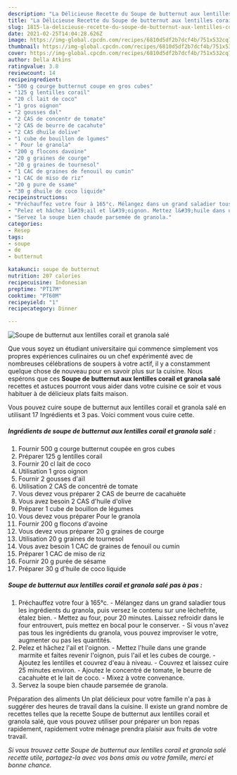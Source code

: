 ```yaml
---
description: "La Délicieuse Recette du Soupe de butternut aux lentilles corail et granola salé"
title: "La Délicieuse Recette du Soupe de butternut aux lentilles corail et granola salé"
slug: 1815-la-delicieuse-recette-du-soupe-de-butternut-aux-lentilles-corail-et-granola-sale
date: 2021-02-25T14:04:28.626Z
image: https://img-global.cpcdn.com/recipes/6810d5df2b7dcf4b/751x532cq70/soupe-de-butternut-aux-lentilles-corail-et-granola-sale-photo-principale-de-la-recette.jpg
thumbnail: https://img-global.cpcdn.com/recipes/6810d5df2b7dcf4b/751x532cq70/soupe-de-butternut-aux-lentilles-corail-et-granola-sale-photo-principale-de-la-recette.jpg
cover: https://img-global.cpcdn.com/recipes/6810d5df2b7dcf4b/751x532cq70/soupe-de-butternut-aux-lentilles-corail-et-granola-sale-photo-principale-de-la-recette.jpg
author: Della Atkins
ratingvalue: 3.8
reviewcount: 14
recipeingredient:
- "500 g courge butternut coupe en gros cubes"
- "125 g lentilles corail"
- "20 cl lait de coco"
- "1 gros oignon"
- "2 gousses dal"
- "2 CAS de concentr de tomate"
- "2 CAS de beurre de cacahute"
- "2 CAS dhuile dolive"
- "1 cube de bouillon de lgumes"
- " Pour le granola"
- "200 g flocons davoine"
- "20 g graines de courge"
- "20 g graines de tournesol"
- "1 CAC de graines de fenouil ou cumin"
- "1 CAC de miso de riz"
- "20 g pure de ssame"
- "30 g dhuile de coco liquide"
recipeinstructions:
- "Préchauffez votre four à 165°c. Mélangez dans un grand saladier tous les ingrédients du granola, puis versez le contenu sur une lèchefrite, étalez bien. Mettez au four, pour 20 minutes. Laissez refroidir dans le four entrouvert, puis mettez en bocal pour le conserver. Si vous n&#39;avez pas tous les ingrédients du granola, vous pouvez improviser le votre, augmenter ou pas les quantités."
- "Pelez et hâchez l&#39;ail et l&#39;oignon. Mettez l&#39;huile dans une grande marmite et faites revenir l&#39;oignon, puis l&#39;ail et les cubes de courge. Ajoutez les lentilles et couvrez d&#39;eau à niveau. Couvrez et laissez cuire 25 minutes environ. Ajoutez le concentré de tomate, le beurre de cacahuète et le lait de coco. Mixez à votre convenance."
- "Servez la soupe bien chaude parsemée de granola."
categories:
- Resep
tags:
- soupe
- de
- butternut

katakunci: soupe de butternut 
nutrition: 207 calories
recipecuisine: Indonesian
preptime: "PT17M"
cooktime: "PT60M"
recipeyield: "1"
recipecategory: Dinner

---
```



![Soupe de butternut aux lentilles corail et granola salé](https://img-global.cpcdn.com/recipes/6810d5df2b7dcf4b/751x532cq70/soupe-de-butternut-aux-lentilles-corail-et-granola-sale-photo-principale-de-la-recette.jpg)

Que vous soyez un étudiant universitaire qui commence simplement vos propres expériences culinaires ou un chef expérimenté avec de nombreuses célébrations de soupers à votre actif, il y a constamment quelque chose de nouveau pour en savoir plus sur la cuisine. Nous espérons que ces <strong> Soupe de butternut aux lentilles corail et granola salé </strong> recettes et astuces pourront vous aider dans votre cuisine ce soir et vous habituer à de délicieux plats faits maison.

<!--inarticleads1-->

Vous pouvez cuire soupe de butternut aux lentilles corail et granola salé en utilisant 17 Ingrédients et 3 pas. Voici comment vous cuire cette.

##### Ingrédients de soupe de butternut aux lentilles corail et granola salé :

1. Fournir 500 g courge butternut coupée en gros cubes
1. Préparer 125 g lentilles corail
1. Fournir 20 cl lait de coco
1. Utilisation 1 gros oignon
1. Fournir 2 gousses d&#39;aïl
1. Utilisation 2 CAS de concentré de tomate
1. Vous devez vous préparer 2 CAS de beurre de cacahuète
1. Vous avez besoin 2 CAS d&#39;huile d&#39;olive
1. Préparer 1 cube de bouillon de légumes
1. Vous devez vous préparer  Pour le granola
1. Fournir 200 g flocons d&#39;avoine
1. Vous devez vous préparer 20 g graines de courge
1. Utilisation 20 g graines de tournesol
1. Vous avez besoin 1 CAC de graines de fenouil ou cumin
1. Préparer 1 CAC de miso de riz
1. Fournir 20 g purée de sésame
1. Préparer 30 g d&#39;huile de coco liquide




<!--inarticleads2-->

##### Soupe de butternut aux lentilles corail et granola salé pas à pas :

1. Préchauffez votre four à 165°c. - Mélangez dans un grand saladier tous les ingrédients du granola, puis versez le contenu sur une lèchefrite, étalez bien. - Mettez au four, pour 20 minutes. Laissez refroidir dans le four entrouvert, puis mettez en bocal pour le conserver. - Si vous n&#39;avez pas tous les ingrédients du granola, vous pouvez improviser le votre, augmenter ou pas les quantités.
1. Pelez et hâchez l&#39;ail et l&#39;oignon. - Mettez l&#39;huile dans une grande marmite et faites revenir l&#39;oignon, puis l&#39;ail et les cubes de courge. - Ajoutez les lentilles et couvrez d&#39;eau à niveau. - Couvrez et laissez cuire 25 minutes environ. - Ajoutez le concentré de tomate, le beurre de cacahuète et le lait de coco. - Mixez à votre convenance.
1. Servez la soupe bien chaude parsemée de granola.




<!--inarticleads1-->

<p>
Préparation des aliments Un plat délicieux pour votre famille n'a pas à suggérer des heures de travail dans la cuisine. Il existe un grand nombre de recettes telles que la recette Soupe de butternut aux lentilles corail et granola salé, que vous pouvez utiliser pour préparer un bon repas rapidement, rapidement votre ménage prendra plaisir aux fruits de votre travail.
</p>

<p>
<i>Si vous trouvez cette Soupe de butternut aux lentilles corail et granola salé recette utile, partagez-la avec vos bons amis ou votre famille, merci et bonne chance.</i>
</p>
